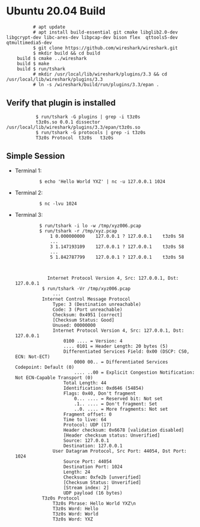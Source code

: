 Ubuntu 20.04 Build
==================

              # apt update
              # apt install build-essential git cmake libglib2.0-dev libgcrypt-dev libc-ares-dev libpcap-dev bison flex  qttools5-dev qtmultimedia5-dev
              $ git clone https://github.com/wireshark/wireshark.git
              $ mkdir build && cd build
        build $ cmake ../wireshark
        build $ make
        build $ run/tshark
              # mkdir /usr/local/lib/wireshark/plugins/3.3 && cd /usr/local/lib/wireshark/plugins/3.3
              # ln -s /wireshark/build/run/plugins/3.3/epan .

Verify that plugin is installed
-------------------------------

               $ run/tshark -G plugins | grep -i t3z0s
               t3z0s.so 0.0.1 dissector /usr/local/lib/wireshark/plugins/3.3/epan/t3z0s.so
               $ run/tshark -G protocols | grep -i t3z0s
               T3z0s Protocol  t3z0s   t3z0s

Simple Session
--------------

- Terminal 1:

               $ echo 'Hello World YXZ' | nc -u 127.0.0.1 1024

- Terminal 2:

               $ nc -lvu 1024

- Terminal 3:

               $ run/tshark -i lo -w /tmp/xyz006.pcap
               $ run/tshark -r /tmp/xyz.pcap
                   1 0.000000000    127.0.0.1 ? 127.0.0.1    t3z0s 58
                   ...
                   3 1.147193109    127.0.0.1 ? 127.0.0.1    t3z0s 58
                   ...
                   5 1.842787799    127.0.0.1 ? 127.0.0.1    t3z0s 58



                  Internet Protocol Version 4, Src: 127.0.0.1, Dst: 127.0.0.1
                $ run/tshark -Vr /tmp/xyz006.pcap
                    ...
                Internet Control Message Protocol
                    Type: 3 (Destination unreachable)
                    Code: 3 (Port unreachable)
                    Checksum: 0x4951 [correct]
                    [Checksum Status: Good]
                    Unused: 00000000
                    Internet Protocol Version 4, Src: 127.0.0.1, Dst: 127.0.0.1
                        0100 .... = Version: 4
                        .... 0101 = Header Length: 20 bytes (5)
                        Differentiated Services Field: 0x00 (DSCP: CS0, ECN: Not-ECT)
                            0000 00.. = Differentiated Services Codepoint: Default (0)
                            .... ..00 = Explicit Congestion Notification: Not ECN-Capable Transport (0)
                        Total Length: 44
                        Identification: 0xd646 (54854)
                        Flags: 0x40, Don't fragment
                            0... .... = Reserved bit: Not set
                            .1.. .... = Don't fragment: Set
                            ..0. .... = More fragments: Not set
                        Fragment offset: 0
                        Time to live: 64
                        Protocol: UDP (17)
                        Header checksum: 0x6678 [validation disabled]
                        [Header checksum status: Unverified]
                        Source: 127.0.0.1
                        Destination: 127.0.0.1
                    User Datagram Protocol, Src Port: 44054, Dst Port: 1024
                        Source Port: 44054
                        Destination Port: 1024
                        Length: 24
                        Checksum: 0xfe2b [unverified]
                        [Checksum Status: Unverified]
                        [Stream index: 2]
                        UDP payload (16 bytes)
                T3z0s Protocol
                    T3z0s Phrase: Hello World YXZ\n
                    T3z0s Word: Hello
                    T3z0s Word: World
                    T3z0s Word: YXZ